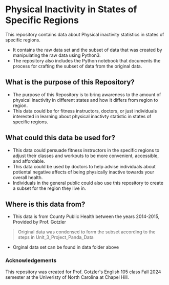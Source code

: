 # Physical Inactivity in States of Specific Regions

This repository contains data about Physical inactivity statistics in states of specific regions.

- It contains the raw data set and the subset of data that was created by manipulating the raw data using Python3.
- The repository also includes the Python notebook that documents the process for crafting the subset of data from the original data.

## What is the purpose of this Repository?

- The purpose of this Repository is to bring awareness to the amount of physical inactivity in different states and how it differs from region to region.
- This data could be for fitness instructors, doctors, or just individuals interested in learning about physical inactivty statistic in states of specific regions.

## What could this data be used for?

- This data could persuade fitness instructors in the specific regions to adjust their classes and workouts to be more convenient, accessible, and affordable.
- This data could be used by doctors to help advise individuals about potiental negative affects of being physically inactive towards your overall health.
- Individuals in the general public could also use this repository to create a subset for the region they live in.

## Where is this data from?

- This data is from County Public Health between the years 2014-2015, Provided by Prof. Gotzler
> Original data was condensed to form the subset according to the steps in Unit_3_Project_Panda_Data
- Orginal data set can be found in data folder above

### Acknowledgements
This repository was created for Prof. Gotzler's English 105 class Fall 2024 semester at the Univeristy of North Carolina at Chapel Hill.
